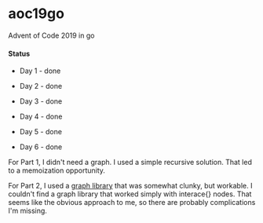 # aoc19go
Advent of Code 2019 in go

#### Status

* Day 1 - done

* Day 2 - done

* Day 3 - done

* Day 4 - done

* Day 5 - done

* Day 6 - done

For Part 1, I didn't need a graph. I used a simple recursive solution. That led to a memoization opportunity.

For Part 2, I used a [graph library](https://github.com/yourbasic/graph) that was somewhat clunky, but workable. I couldn't find a graph library that worked simply with interace{} nodes. That seems like the obvious approach to me, so there are probably complications I'm missing.
